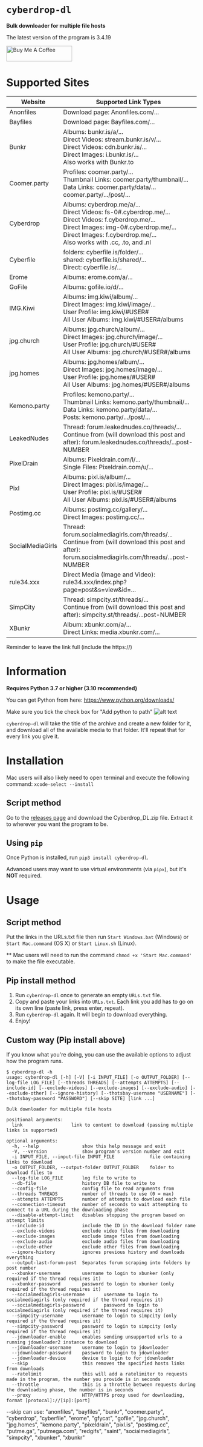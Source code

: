# `cyberdrop-dl`
**Bulk downloader for multiple file hosts** 

The latest version of the program is 3.4.19

<a href="https://www.buymeacoffee.com/juleswinnft" target="_blank"><img src="https://cdn.buymeacoffee.com/buttons/default-orange.png" alt="Buy Me A Coffee" height="41" width="174"></a>


# Supported Sites

| Website          | Supported Link Types                                                                                                                                                                                                                   |
|------------------|----------------------------------------------------------------------------------------------------------------------------------------------------------------------------------------------------------------------------------------|
| Anonfiles        | Download page: Anonfiles.com/...                                                                                                                                                                                                       |
| Bayfiles         | Download page: Bayfiles.com/...                                                                                                                                                                                                        |
| Bunkr            | Albums: bunkr.is/a/... <br> Direct Videos: stream.bunkr.is/v/... <br> Direct Videos: cdn.bunkr.is/... <br> Direct Images: i.bunkr.is/... <br> Also works with Bunkr.to                                                                 |
| Coomer.party     | Profiles: coomer.party/... <br> Thumbnail Links: coomer.party/thumbnail/... <br> Data Links: coomer.party/data/... <br> coomer.party/.../post/...                                                                                      | 
| Cyberdrop        | Albums: cyberdrop.me/a/... <br> Direct Videos: fs-0#.cyberdrop.me/... <br> Direct Videos: f.cyberdrop.me/... <br> Direct Images: img-0#.cyberdrop.me/... <br> Direct Images: f.cyberdrop.me/... <br> Also works with .cc, .to, and .nl |
| Cyberfile        | folders: cyberfile.is/folder/... <br> shared: cyberfile.is/shared/... <br> Direct: cyberfile.is/...                                                                                                                                    | 
| Erome            | Albums: erome.com/a/...                                                                                                                                                                                                                |
| GoFile           | Albums: gofile.io/d/...                                                                                                                                                                                                                |
| IMG.Kiwi         | Albums: img.kiwi/album/... <br> Direct Images: img.kiwi/image/... <br> User Profile: img.kiwi/#USER# <br> All User Albums: img.kiwi/#USER#/albums                                                                                      |
| jpg.church       | Albums: jpg.church/album/... <br> Direct Images: jpg.church/image/... <br> User Profile: jpg.church/#USER# <br> All User Albums: jpg.church/#USER#/albums                                                                              |
| jpg.homes        | Albums: jpg.homes/album/... <br> Direct Images: jpg.homes/image/... <br> User Profile: jpg.homes/#USER# <br> All User Albums: jpg.homes/#USER#/albums                                                                                  |
| Kemono.party     | Profiles: kemono.party/... <br> Thumbnail Links: kemono.party/thumbnail/... <br> Data Links: kemono.party/data/... <br> Posts: kemono.party/.../post/...                                                                               |
| LeakedNudes      | Thread: forum.leakednudes.co/threads/...  <br> Continue from (will download this post and after): forum.leakednudes.co/threads/...post-NUMBER                                                                                          |
| PixelDrain       | Albums: Pixeldrain.com/l/... <br> Single Files: Pixeldrain.com/u/...                                                                                                                                                                   |
| Pixl             | Albums: pixl.is/album/... <br> Direct Images: pixl.is/image/...  <br> User Profile: pixl.is/#USER# <br> All User Albums: pixl.is/#USER#/albums                                                                                         |
| Postimg.cc       | Albums: postimg.cc/gallery/... <br> Direct Images: postimg.cc/...                                                                                                                                                                      |
| SocialMediaGirls | Thread: forum.socialmediagirls.com/threads/...  <br> Continue from (will download this post and after): forum.socialmediagirls.com/threads/...post-NUMBER                                                                              |
| rule34.xxx       | Direct Media (Image and Video): rule34.xxx/index.php?page=post&s=view&id=...                                                                                                                                                           |
| SimpCity         | Thread: simpcity.st/threads/...  <br> Continue from (will download this post and after): simpcity.st/threads/...post-NUMBER                                                                                                            | 
| XBunkr           | Album: xbunkr.com/a/... <br> Direct Links: media.xbunkr.com/...                                                                                                                                                                        |

Reminder to leave the link full (include the https://)

# Information

**Requires Python 3.7 or higher (3.10 recommended)**

You can get Python from here: https://www.python.org/downloads/

Make sure you tick the check box for "Add python to path"
![alt text](https://simp2.jpg.church/PATHe426c23371048def.png)

`cyberdrop-dl` will take the title of the archive and create a new folder for it, and download all of the available media to that folder.
It'll repeat that for every link you give it.

# Installation

Mac users will also likely need to open terminal and execute the following command: `xcode-select --install`

## Script method
Go to the [releases page](https://github.com/Jules-WinnfieldX/CyberDropDownloader/releases) and download the Cyberdrop_DL.zip file. Extract it to wherever you want the program to be.
## Using `pip`
Once Python is installed, run `pip3 install cyberdrop-dl`.

Advanced users may want to use virtual environments (via `pipx`), but it's **NOT** required.

# Usage

## Script method
Put the links in the URLs.txt file then run `Start Windows.bat` (Windows) or `Start Mac.command` (OS X) or `Start Linux.sh` (Linux).

** Mac users will need to run the command `chmod +x 'Start Mac.command'` to make the file executable.

## Pip install method
1. Run `cyberdrop-dl` once to generate an empty `URLs.txt` file.
2. Copy and paste your links into `URLs.txt`.
Each link you add has to go on its own line (paste link, press enter, repeat).
3. Run `cyberdrop-dl` again.
It will begin to download everything.
4. Enjoy!

## Custom way (Pip install above)
If you know what you're doing, you can use the available options to adjust how the program runs.
```
$ cyberdrop-dl -h
usage: cyberdrop-dl [-h] [-V] [-i INPUT_FILE] [-o OUTPUT_FOLDER] [--log-file LOG_FILE] [--threads THREADS] [--attempts ATTEMPTS] [--include-id] [--exclude-videos] [--exclude-images] [--exclude-audio] [--exclude-other] [--ignore-history] [--thotsbay-username "USERNAME"] [--thotsbay-password "PASSWORD"] [--skip SITE] [link ...]

Bulk downloader for multiple file hosts

positional arguments:
  link                  link to content to download (passing multiple links is supported)

optional arguments:
  -h, --help                show this help message and exit
  -V, --version             show program's version number and exit
  -i INPUT_FILE, --input-file INPUT_FILE             file containing links to download
  -o OUTPUT_FOLDER, --output-folder OUTPUT_FOLDER    folder to download files to
  --log-file LOG_FILE       log file to write to
  --db-file                 history DB file to write to
  --config-file             config file to read arguments from
  --threads THREADS         number of threads to use (0 = max)
  --attempts ATTEMPTS       number of attempts to download each file
  --connection-timeout      number of seconds to wait attempting to connect to a URL during the downloading phase
  --disable-attempt-limit   disables stopping the program based on attempt limits
  --include-id              include the ID in the download folder name
  --exclude-videos          exclude video files from downloading
  --exclude-images          exclude image files from downloading
  --exclude-audio           exclude audio files from downloading
  --exclude-other           exclude other files from downloading
  --ignore-history          ignores previous history and downloads everything
  --output-last-forum-post  Separates forum scraping into folders by post number
  --xbunker-username        username to login to xbunker (only required if the thread requires it)
  --xbunker-password        password to login to xbunker (only required if the thread requires it)
  --socialmediagirls-username       username to login to socialmediagirls (only required if the thread requires it)
  --socialmediagirls-password       password to login to socialmediagirls (only required if the thread requires it)
  --simpcity-username       username to login to simpcity (only required if the thread requires it)
  --simpcity-password       password to login to simpcity (only required if the thread requires it)
  --jdownloader-enable      enables sending unsupported urls to a running jdownloader2 instance to download
  --jdownloader-username    username to login to jdownloader
  --jdownloader-password    password to login to jdownloader
  --jdownloader-device      device to login to for jdownloader
  --skip                    this removes the specified hosts links from downloads
  --ratelimit               this will add a ratelimiter to requests made in the program, the number you provide is in seconds
  --throttle                this is a throttle between requests during the downloading phase, the number is in seconds
  --proxy                   HTTP/HTTPS proxy used for downloading, format [protocal]://[ip]:[port]
```
--skip can use: "anonfiles", "bayfiles", "bunkr", "coomer.party", "cyberdrop", "cyberfile", "erome", "gfycat", "gofile",
        "jpg.church", "jpg.homes", "kemono.party", "pixeldrain", "pixl.is", "postimg.cc", "putme.ga",
        "putmega.com", "redgifs", "saint", "socialmediagirls", "simpcity", "xbunker", "xbunkr"

